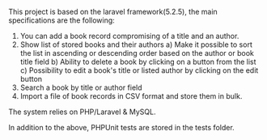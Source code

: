This project is based on the laravel framework(5.2.5), the main specifications are the following:
	
1) You can add a book record compromising of a title and an author.
2) Show list of stored books and their authors
	a) Make it possible to sort the list in ascending or descending order based on the author or book title field
	b) Ability to delete a book by clicking on a button from the list 
	c) Possibility to edit a book's title or listed author by clicking on the edit button 
3) Search a book by title or author field
4) Import a file of book records in CSV format and store them in bulk.


The system relies on PHP/Laravel & MySQL. 

In addition to the above, PHPUnit tests are stored in the tests folder.


